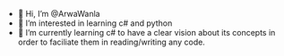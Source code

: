 - 👋 Hi, I’m @ArwaWanla
- 👀 I’m interested in learning c# and python
- 🌱 I’m currently learning c# to have a clear vision about its concepts in order to faciliate them in reading/writing any code.


<!---
ArwaWanla/ArwaWanla is a ✨ special ✨ repository because its `README.md` (this file) appears on your GitHub profile.
You can click the Preview link to take a look at your changes.
--->
